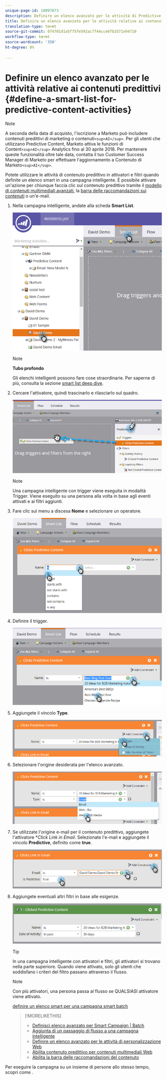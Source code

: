 ```yaml
---
unique-page-id: 10097873
description: Definire un elenco avanzato per le attività di Predictive Content - Marketo Docs - Documentazione prodotto
title: Definire un elenco avanzato per le attività relative ai contenuti predittivi
translation-type: tm+mt
source-git-commit: 074701d1a5f75fe592ac7f44cce6fb3571e94710
workflow-type: tm+mt
source-wordcount: '350'
ht-degree: 0%

---
```



# Definire un elenco avanzato per le attività relative ai contenuti predittivi {#define-a-smart-list-for-predictive-content-activities}

>[!NOTE]
>
>A seconda della data di acquisto, l&#39;iscrizione a Marketo può includere contenuti predittivi di marketing o contenuti`<sup>AI</sup>`. Per gli utenti che utilizzano Predictive Content, Marketo attiva le funzioni di Content`<sup>AI</sup>` Analytics fino al 30 aprile 2018. Per mantenere queste funzionalità oltre tale data, contatta il tuo Customer Success Manager di Marketo per effettuare l&#39;aggiornamento a Contenuto di Marketo`<sup>AI</sup>`.

Potete utilizzare le attività di contenuto predittivo in attivatori e filtri quando definite un elenco smart in una campagna intelligente. È possibile attivare un&#39;azione per chiunque faccia clic sul contenuto predittivo tramite il [modello di contenuti multimediali avanzati](enabling-predictive-content/enable-predictive-content-for-web-rich-media.md), la [barra delle raccomandazioni sui contenuti](enabling-predictive-content/enable-the-content-recommendation-bar.md) o un&#39;e-mail.

1. Nella campagna intelligente, andate alla scheda **Smart List**.

   ![](assets/smart-list-1.png)

   >[!NOTE]
   >
   >**Tubo profondo**
   >
   >
   >Gli elenchi intelligenti possono fare cose straordinarie. Per saperne di più, consulta la sezione [smart list deep dive](../../product-docs/core-marketo-concepts/smart-campaigns/understanding-smart-campaigns.md).

1. Cercare l&#39;attivatore, quindi trascinarlo e rilasciarlo sul quadro.

   ![](assets/smart-list-drag-trigger-hands.png)

   >[!NOTE]
   >
   >Una campagna intelligente con trigger viene eseguita in modalità Trigger. Viene eseguito su una persona alla volta in base agli eventi attivati e ai filtri aggiunti.

1. Fare clic sul menu a discesa **Nome** e selezionare un operatore.

   ![](assets/smart-list-dropdown-hands.png)

1. Definire il trigger.

   ![](assets/smart-lislt-select-content-hands.png)

1. Aggiungete il vincolo **Type**.

   ![](assets/clicks-predictive-content-add-constraint-hands.png)

1. Selezionare l&#39;origine desiderata per l&#39;elenco avanzato.

   ![](assets/pc-add-constraint.png)

1. Se utilizzate l&#39;origine e-mail per il contenuto predittivo, aggiungete l&#39;attivatore **Click Link in Email*. Selezionate l&#39;e-mail e aggiungete il vincolo **Predictive**, definito come **true**.

   ![](assets/clicks-link-in-email-trigger-hands.png)

1. Aggiungete eventuali altri filtri in base alle esigenze.

   ![](assets/clicked-predictive-content-filter.png)

   >[!TIP]
   >
   >In una campagna intelligente con attivatori e filtri, gli attivatori si trovano nella parte superiore. Quando viene attivato, solo gli utenti che soddisfano i criteri del filtro passano attraverso il flusso.

   >[!NOTE]
   >
   >Con più attivatori, una persona passa al flusso se QUALSIASI attivatore viene attivato.

   [definire un elenco smart per una campagna smart batch](../../product-docs/core-marketo-concepts/smart-campaigns/creating-a-smart-campaign/define-smart-list-for-smart-campaign-batch.md)

   >[!MORELIKETHIS]
   >
   >
   >    
   >    
   >    * [Definisci elenco avanzato per Smart Campaign | Batch](../../product-docs/core-marketo-concepts/smart-campaigns/creating-a-smart-campaign/define-smart-list-for-smart-campaign-batch.md)
   >    * [Aggiunta di un passaggio di flusso a una campagna intelligente](../../product-docs/core-marketo-concepts/smart-campaigns/flow-actions/add-a-flow-step-to-a-smart-campaign.md)
   >    * [Definire un elenco avanzato per le attività di personalizzazione Web](../../product-docs/web-personalization/working-with-web-campaigns/define-a-smart-list-for-web-personalization-activities.md)
   >    * [Abilita contenuto predittivo per contenuti multimediali Web](enabling-predictive-content/enable-predictive-content-for-web-rich-media.md)
   >    * [Abilita la barra delle raccomandazioni del contenuto](enabling-predictive-content/enable-the-content-recommendation-bar.md)


Per eseguire la campagna su un insieme di persone allo stesso tempo, scopri come .